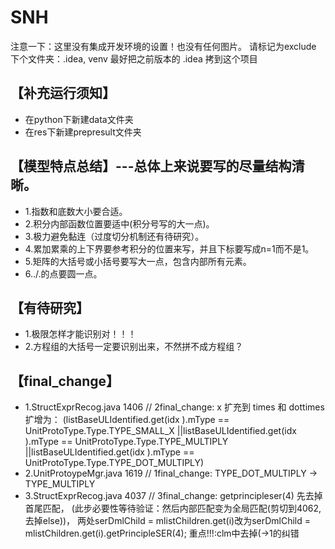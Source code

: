 # SNH
注意一下：这里没有集成开发环境的设置！也没有任何图片。
请标记为exclude 下个文件夹：.idea, venv
最好把之前版本的 .idea 拷到这个项目

## 【补充运行须知】
- 在python下新建data文件夹
- 在res下新建prepresult文件夹

## 【模型特点总结】---总体上来说要写的尽量结构清晰。
- 1.指数和底数大小要合适。
- 2.积分内部函数位置要适中(积分号写的大一点)。
- 3.极力避免黏连（过度切分机制还有待研究）。
- 4.累加累乘的上下界要参考积分的位置来写，并且下标要写成n=1而不是1。
- 5.矩阵的大括号或小括号要写大一点，包含内部所有元素。
- 6../.的点要圆一点。

## 【有待研究】
- 1.极限怎样才能识别对！！！
- 2.方程组的大括号一定要识别出来，不然拼不成方程组？

## 【final_change】
- 1.StructExprRecog.java 1406 // 2final_change: x 扩充到 times 和 dottimes
扩增为：
(listBaseULIdentified.get(idx ).mType == UnitProtoType.Type.TYPE_SMALL_X
||listBaseULIdentified.get(idx ).mType == UnitProtoType.Type.TYPE_MULTIPLY
||listBaseULIdentified.get(idx ).mType == UnitProtoType.Type.TYPE_DOT_MULTIPLY)
- 2.UnitProtoypeMgr.java 1619 // 1final_change: TYPE_DOT_MULTIPLY -> TYPE_MULTIPLY
- 3.StructExprRecog.java 4037 // 3final_change: getprincipleser(4)
先去掉首尾匹配，
(此步必要性等待验证：然后内部匹配变为全局匹配(剪切到4062,去掉else))，
两处serDmlChild = mlistChildren.get(i)改为serDmlChild = mlistChildren.get(i).getPrincipleSER(4);
重点!!!:clm中去掉(->1的纠错
